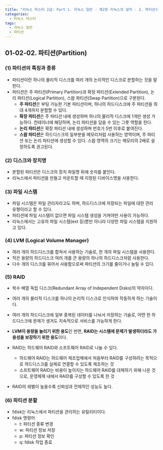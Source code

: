 ```yaml
---
title: "리눅스 마스터 2급: Part 1. 리눅스 일반 - 제2장 리눅스의 설치 - 2. 파티션(Partition)"
categories:
  - 리눅스 마스터
tags:
  - 리눅스 일반
  - 파티션
---
```


## 01-02-02. 파티션(Partition)

### (1) 파티션의 특징과 종류
  - 파티션이란 하나의 물리적 디스크를 여러 개의 논리적인 디스크로 분할하는 것을 말한다.
  - 파티션은 주 파티션(Primary Partition)과 확장 파티션(Extended Partition), 논리 파티션(Logical Partition), 스왑 파티션(Swap Partition)으로 구분된다.
    - **주 파티션**은 부팅 가능한 기본 파티션이며, 하나의 하드디스크에 주 파티션을 최대 4개까지 분할할 수 있다.
    - **확장 파티션**은 주 파티션 내에 생성하며 하나의 물리적 디스크에 1개만 생성 가능하다. 컨테이너에 해당하며, 논리 파티션을 담을 수 있는 그릇 역할을 한다. 
    - **논리 파티션**은 확장 파티션 내에 생성하며 번호가 5번 이후로 붙여진다.
    - **스왑 파티션**은 하드디스크의 일부분을 메모리처럼 사용하는 영역이며, 주 파티션 또는 논리 파티션에 생성할 수 있다. 스왑 영역의 크기는 메모리의 2배로 설정하도록 권고된다.

### (2) 디스크와 장치명
  - 분할된 파티션은 디스크의 장치 파일명 뒤에 숫자를 붙인다.
  - 리눅스에서 파티션을 만들고 마운트할 때 지정된 디바이스명을 사용한다.

### (3) 파일 시스템
  - 파일 시스템은 파일 관리자라고도 하며, 하드디스크에 저장되는 파일에 대한 관리 유형이라고 할 수 있다.
  - 파티션에 파일 시스템이 없으면 파일 시스템 생성을 거쳐야만 사용이 가능하다.
  - 리눅스에서는 고유의 파일 시스템(ext 등)뿐만 아니라 다양한 파일 시스템을 지원하고 있다.

### (4) LVM (Logical Volume Manager)
  - 여러 개의 하드디스크를 합쳐서 사용하는 기술로, 한 개의 파일 시스템을 사용한다.
  - 작은 용량의 하드디스크 여러 개를 큰 용량의 하나의 하드디스크처럼 사용한다.
  - 다수 개의 디스크를 묶어서 사용함으로써 파티션의 크기를 줄이거나 늘릴 수 있다.

### (5) RAID
  - 복수 배열 독립 디스크(Redundant Array of Independent Disks)의 약자이다.
  - 여러 개의 물리적 디스크를 하나의 논리적 디스크로 인식하여 작동하게 하는 기술이다.
  - 여러 개의 하드디스크에 일부 중복된 데이터를 나눠서 저장하는 기술로, 어떤 한 하드디스크에 문제가 생겨도 지속적으로 서비스를 가능하게 한다.
  - **LVM이 용량을 늘리기 위한 용도**인 반면, **RAID는 시스템에 문제가 발생하더라도 가용성을 보장하기 위한 용도**이다.
  - RAID는 하드웨어 RAID와 소프트웨어 RAID로 나눌 수 있다.
    - 하드웨어 RAID는 하드웨어 제조업체에서 처음부터 RAID를 구성하려는 목적으로 하드디스크를 실제로 연결할 수 있도록 제조하는 것
    - 소프트웨어 RAID는 비용이 높아지는 하드웨어 RAID를 대체하기 위해 나온 것으로, 운영체제 내에서 RAID를 구성할 수 있도록 한 것
  
  - RAID의 레벨이 높을수록 신뢰성과 전체적인 성능도 높다.

### (6) 파티션 분할
  - fdisk는 리눅스에서 파티션을 관리하는 유틸리티이다.
  - fdisk 명령어
    - t: 파티션 종류 변경
    - w: 파티션 정보 저장
    - p: 파티션 정보 확인
    - q: fdisk 작업 종료
  
  


